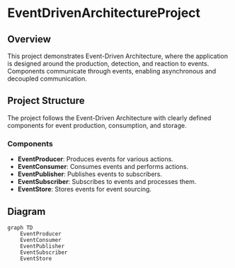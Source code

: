 # EventDrivenArchitectureProject


## Overview

This project demonstrates Event-Driven Architecture, where the application is designed around the production, detection, and reaction to events. Components communicate through events, enabling asynchronous and decoupled communication.


## Project Structure

The project follows the Event-Driven Architecture with clearly defined components for event production, consumption, and storage.

### Components

- **EventProducer**: Produces events for various actions.
- **EventConsumer**: Consumes events and performs actions.
- **EventPublisher**: Publishes events to subscribers.
- **EventSubscriber**: Subscribes to events and processes them.
- **EventStore**: Stores events for event sourcing.


## Diagram

```mermaid
graph TD
    EventProducer
    EventConsumer
    EventPublisher
    EventSubscriber
    EventStore
```